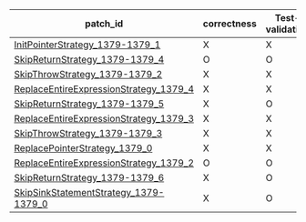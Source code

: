  | patch_id |correctness |Test-validation |NPEX-validation |
 |--- | --- | --- | --- | 
 | [InitPointerStrategy_1379-1379_1](./patches/InitPointerStrategy_1379-1379_1/patch.java#L1385) | X | X | X | 
 | [SkipReturnStrategy_1379-1379_4](./patches/SkipReturnStrategy_1379-1379_4/patch.java#L1385) | O | O | O | 
 | [SkipThrowStrategy_1379-1379_2](./patches/SkipThrowStrategy_1379-1379_2/patch.java#L1385) | X | X | X | 
 | [ReplaceEntireExpressionStrategy_1379_4](./patches/ReplaceEntireExpressionStrategy_1379_4/patch.java#L1385) | X | X | X | 
 | [SkipReturnStrategy_1379-1379_5](./patches/SkipReturnStrategy_1379-1379_5/patch.java#L1385) | X | O | X | 
 | [ReplaceEntireExpressionStrategy_1379_3](./patches/ReplaceEntireExpressionStrategy_1379_3/patch.java#L1385) | X | X | X | 
 | [SkipThrowStrategy_1379-1379_3](./patches/SkipThrowStrategy_1379-1379_3/patch.java#L1385) | X | X | X | 
 | [ReplacePointerStrategy_1379_0](./patches/ReplacePointerStrategy_1379_0/patch.java#L1385) | X | X | X | 
 | [ReplaceEntireExpressionStrategy_1379_2](./patches/ReplaceEntireExpressionStrategy_1379_2/patch.java#L1385) | O | O | X | 
 | [SkipReturnStrategy_1379-1379_6](./patches/SkipReturnStrategy_1379-1379_6/patch.java#L1385) | X | O | X | 
 | [SkipSinkStatementStrategy_1379-1379_0](./patches/SkipSinkStatementStrategy_1379-1379_0/patch.java#L1385) | X | O | X | 
